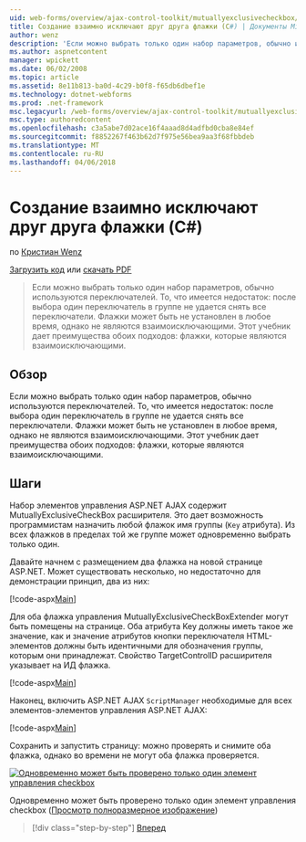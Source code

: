 ```yaml
---
uid: web-forms/overview/ajax-control-toolkit/mutuallyexclusivecheckbox/creating-mutually-exclusive-checkboxes-cs
title: Создание взаимно исключают друг друга флажки (C#) | Документы Microsoft
author: wenz
description: 'Если можно выбрать только один набор параметров, обычно используются переключателей. То, что имеется недостаток: после выбора один переключатель в группе...'
ms.author: aspnetcontent
manager: wpickett
ms.date: 06/02/2008
ms.topic: article
ms.assetid: 8e11b813-ba0d-4c29-b0f8-f65db6dbef1e
ms.technology: dotnet-webforms
ms.prod: .net-framework
msc.legacyurl: /web-forms/overview/ajax-control-toolkit/mutuallyexclusivecheckbox/creating-mutually-exclusive-checkboxes-cs
msc.type: authoredcontent
ms.openlocfilehash: c3a5abe7d02ace16f4aaad8d4adfbd0cba8e84ef
ms.sourcegitcommit: f8852267f463b62d7f975e56bea9aa3f68fbbdeb
ms.translationtype: MT
ms.contentlocale: ru-RU
ms.lasthandoff: 04/06/2018
---
```

<a name="creating-mutually-exclusive-checkboxes-c"></a>Создание взаимно исключают друг друга флажки (C#)
====================
по [Кристиан Wenz](https://github.com/wenz)

[Загрузить код](http://download.microsoft.com/download/9/3/f/93f8daea-bebd-4821-833b-95205389c7d0/MutuallyExclusiveCheckBox0.cs.zip) или [скачать PDF](http://download.microsoft.com/download/b/6/a/b6ae89ee-df69-4c87-9bfb-ad1eb2b23373/mutuallyexclusivecheckbox0CS.pdf)

> Если можно выбрать только один набор параметров, обычно используются переключателей. То, что имеется недостаток: после выбора один переключатель в группе не удается снять все переключатели. Флажки может быть не установлен в любое время, однако не являются взаимоисключающими. Этот учебник дает преимущества обоих подходов: флажки, которые являются взаимоисключающими.


## <a name="overview"></a>Обзор

Если можно выбрать только один набор параметров, обычно используются переключателей. То, что имеется недостаток: после выбора один переключатель в группе не удается снять все переключатели. Флажки может быть не установлен в любое время, однако не являются взаимоисключающими. Этот учебник дает преимущества обоих подходов: флажки, которые являются взаимоисключающими.

## <a name="steps"></a>Шаги

Набор элементов управления ASP.NET AJAX содержит MutuallyExclusiveCheckBox расширителя. Это дает возможность программистам назначить любой флажок имя группы (`Key` атрибута). Из всех флажков в пределах той же группе может одновременно выбрать только один.

Давайте начнем с размещением два флажка на новой странице ASP.NET. Может существовать несколько, но недостаточно для демонстрации принцип, два из них:

[!code-aspx[Main](creating-mutually-exclusive-checkboxes-cs/samples/sample1.aspx)]

Для оба флажка управления MutuallyExclusiveCheckBoxExtender могут быть помещены на странице. Оба атрибута Key должны иметь такое же значение, как и значение атрибутов кнопки переключателя HTML-элементов должны быть идентичными для обозначения группы, которым они принадлежат. Свойство TargetControlID расширителя указывает на ИД флажка.

[!code-aspx[Main](creating-mutually-exclusive-checkboxes-cs/samples/sample2.aspx)]

Наконец, включить ASP.NET AJAX `ScriptManager` необходимые для всех элементов-элементов управления ASP.NET AJAX:

[!code-aspx[Main](creating-mutually-exclusive-checkboxes-cs/samples/sample3.aspx)]

Сохранить и запустить страницу: можно проверять и снимите оба флажка, однако во времени не могут оба флажка проверяется.


[![Одновременно может быть проверено только один элемент управления checkbox](creating-mutually-exclusive-checkboxes-cs/_static/image2.png)](creating-mutually-exclusive-checkboxes-cs/_static/image1.png)

Одновременно может быть проверено только один элемент управления checkbox ([Просмотр полноразмерное изображение](creating-mutually-exclusive-checkboxes-cs/_static/image3.png))

> [!div class="step-by-step"]
> [Вперед](creating-mutually-exclusive-checkboxes-vb.md)
